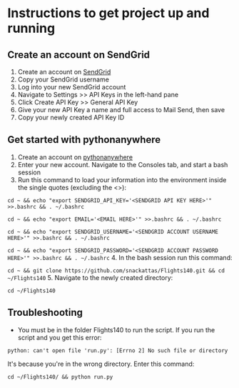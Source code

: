 # Instructions to get project up and running

## Create an account on SendGrid
  1. Create an account on [SendGrid](https://www.sendgrid.com)
  2. Copy your SendGrid username
  3. Log into your new SendGrid account
  4. Navigate to Settings >> API Keys in the left-hand pane
  5. Click Create API Key >> General API Key
  6. Give your new API Key a name and full access to Mail Send, then save
  7. Copy your newly created API Key ID
  
## Get started with pythonanywhere
  1. Create an account on [pythonanywhere](https://www.pythonanywhere.com)
  2. Enter your new account. Navigate to the Consoles tab, and start a bash session
  3. Run this command to load your information into the environment inside the single quotes (excluding the <>):
  
  `cd ~ && echo "export SENDGRID_API_KEY='<SENDGRID API KEY HERE>'" >>.bashrc && . ~/.bashrc`
  
  `cd ~ && echo "export EMAIL='<EMAIL HERE>'" >>.bashrc && . ~/.bashrc`
  
  `cd ~ && echo "export SENDGRID_USERNAME='<SENDGRID ACCOUNT USERNAME HERE>'" >>.bashrc && . ~/.bashrc`
  
  `cd ~ && echo "export SENDGRID_PASSWORD='<SENDGRID ACCOUNT PASSWORD HERE>'" >>.bashrc && . ~/.bashrc`
  4. In the bash session run this command: 
  
  `cd ~ && git clone https://github.com/snackattas/Flights140.git && cd ~/Flights140`
  5. Navigate to the newly created directory: 
  
  `cd ~/Flights140`
  
## Troubleshooting
  * You must be in the folder Flights140 to run the script.  If you run the script and you get this error:
  
  `python: can't open file 'run.py': [Errno 2] No such file or directory`
  
  It's because you're in the wrong directory.  Enter this command:
  
  `cd ~/Flights140/ && python run.py`
